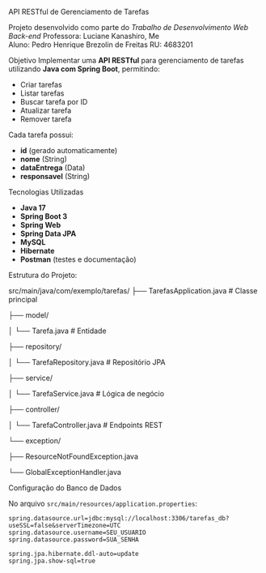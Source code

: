 API RESTful de Gerenciamento de Tarefas

Projeto desenvolvido como parte do *Trabalho de Desenvolvimento Web Back-end*
Professora: Luciane Kanashiro, Me  
Aluno: Pedro Henrique Brezolin de Freitas 
RU: 4683201


Objetivo
Implementar uma **API RESTful** para gerenciamento de tarefas utilizando **Java com Spring Boot**, permitindo:
- Criar tarefas
- Listar tarefas
- Buscar tarefa por ID
- Atualizar tarefa
- Remover tarefa

Cada tarefa possui:
- **id** (gerado automaticamente)
- **nome** (String)
- **dataEntrega** (Data)
- **responsavel** (String)


Tecnologias Utilizadas
- **Java 17**
- **Spring Boot 3**
- **Spring Web**
- **Spring Data JPA**
- **MySQL**
- **Hibernate**
- **Postman** (testes e documentação)


Estrutura do Projeto:

src/main/java/com/exemplo/tarefas/
├── TarefasApplication.java # Classe principal

├── model/

│ └── Tarefa.java # Entidade

├── repository/

│ └── TarefaRepository.java # Repositório JPA

├── service/

│ └── TarefaService.java # Lógica de negócio

├── controller/

│ └── TarefaController.java # Endpoints REST

└── exception/

├── ResourceNotFoundException.java

└── GlobalExceptionHandler.java


Configuração do Banco de Dados

No arquivo `src/main/resources/application.properties`:
```properties
spring.datasource.url=jdbc:mysql://localhost:3306/tarefas_db?useSSL=false&serverTimezone=UTC
spring.datasource.username=SEU_USUARIO
spring.datasource.password=SUA_SENHA

spring.jpa.hibernate.ddl-auto=update
spring.jpa.show-sql=true

